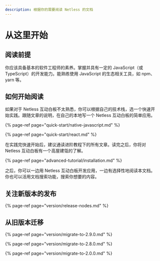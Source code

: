 ```yaml
---
description: 根据你的需要阅读 Netless 的文档
---
```


# 从这里开始

## 阅读前提

你应该具备基本的软件工程师的素养。掌握并具有一定的 JavaScript（或 TypeScript）的开发能力。能熟练使用 JavaScript 的生态相关工具，如 npm、yarn 等。

## 如何开始阅读

如果对于 Netless 互动白板不太熟悉，你可以根据自己的技术栈，选一个快速开始实践。跟随文章的说明，在自己的本地写一个 Netless 互动白板的简单应用。

{% page-ref page="quick-start/native-javascript.md" %}

{% page-ref page="quick-start/react.md" %}

在实践完快速开始后，建议通读进阶教程下的所有文章。读完之后，你将对 Netless 互动白板有一个高屋建瓴的了解。

{% page-ref page="advanced-tutorial/installation.md" %}

之后，你可以一边用 Netless 互动白板开发应用，一边有选择性地阅读本文档。你也可以活用文档搜索功能，搜索你想要的内容。

## 关注新版本的发布

{% page-ref page="version/release-nodes.md" %}

## 从旧版本迁移

{% page-ref page="version/migrate-to-2.9.0.md" %}

{% page-ref page="version/migrate-to-2.8.0.md" %}

{% page-ref page="version/migrate-to-2.0.0.md" %}



